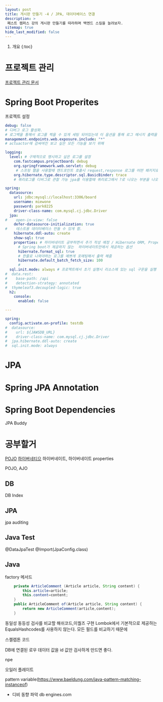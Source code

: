 ```yaml
---
layout: post
title: 게시판 만들기 -4 / JPA, 데이터베이스 연결
description: >
 패스트 캠퍼스 강의 게시판 만들기를 따라하며 백엔드 스킬을 늘려보자.
sitemap: true
hide_last_modified: false
---
```


1. 개요
{:toc}

# 프로젝트 관리
[프로젝트 관리 문서](https://docs.google.com/spreadsheets/d/1xxuP3eXVIsYP-Pe4pwDcvYthXhtYNUvVXXgRPU3XWqw/edit?usp=sharing)

# Spring Boot Properites
프로젝트 설정

```yaml
debug: false
# 디버그 로그 활성화.
# 로그백을 통해서 로그를 찍을 수 있게 세팅 되어있는데 이 옵션을 통해 로그 메시지 출력을 컨트롤할 수 있음
management.endpoints.web.exposure.include: "*"
# actuactor에 감싸여진 보고 싶은 모든 기능을 보기 위해

logging:
  level: # 구체적으로 명시하고 싶은 로그를 설정
    com.fastcampus.projectboard: debug
    org.springframework.web.servlet: debug
     # 스프링 웹을 사용할때 엔드포인트 호출시 request,response 로그를 어떤 패키지로부터 오는지 조사할 수 있음.
    org.hibernate.type.descriptor.sql.BasicBinder: trace
    # 쿼리로그를 디버그로 관찰 가능 jpa를 이용할때 쿼리로그에서 ?로 나오는 부분을 나오게 해주는 부분

spring:
  datasource:
    url: jdbc:mysql://localhost:3306/board
    username: miewone
    password: park8225
    driver-class-name: com.mysql.cj.jdbc.Driver
  jpa:
#    open-in-view: false
    defer-datasource-initialization: true
#    테스트용 데이터베이스 만들 수 있게 함.
    hibernate.ddl-auto: create
    show-sql: true
    properties: # 하이버네이트 공부하면서 추가 작성 예정 / Hibernate ORM, Properties
      # Spring boot가 제공하지 않는  하이버네이트만에서 제공하는 옵션
      hibernate.format_sql: true
      # 한줄로 나와야하는 로그를 예쁘게 포매팅해서 출력 해줌
      hibernate.default_batch_fetch_size: 100
      #
  sql.init.mode: always # 프로젝트에서 초기 실행시 리소스에 있는 sql 구문을 실행 시키는 옵션
#  data.rest:
#    base-path: /api
#    detection-strategy: annotated
#  thymeleaf3.decoupled-logic: true
  h2:
    console:
      enabled: false

---

spring:
  config.activate.on-profile: testdb
#  datasource:
#    url: ${JAWSDB_URL}
#    driver-class-name: com.mysql.cj.jdbc.Driver
#  jpa.hibernate.ddl-auto: create
#  sql.init.mode: always
```

# JPA

# Spring JPA Annotation
# Spring Boot Dependencies

JPA Buddy

# 공부할거
[POJO](/backend/2022-07-10-POJO)
[하이버네티으](/backend/2022-07-10-Hibernate,ORM)
하이버네이트, 하이버네이트 properties

POJO, AJO

## DB
DB Index
## JPA
jpa auditing

## Java Test
@DataJpaTest
@Import(JpaConfig.class)
## Java 

factory 메서드
```java
    private ArticleComment (Article article, String content) {
        this.article=article;
        this.content=content;
    }
    public ArticleComment of(Article article, String content) {
        return new ArticleComment(article,content);
    }
```
동일성 동등성 검사를 비교할 해쉬코드,이퀄즈 구현 Lombok에서 기본적으로 제공하는 EqualsHashcodes를 사용하지 않는다.
모든 필드를 비교하기 때문에 

스켈렙톤 코드

DB에 연결된 로우 데이터 값을 id 값만 검사하게 만드면 좋다.

npe

오일러 플레이트

pattern variable(https://www.baeldung.com/java-pattern-matching-instanceof)


- 디비 동향 파악
db engines.com